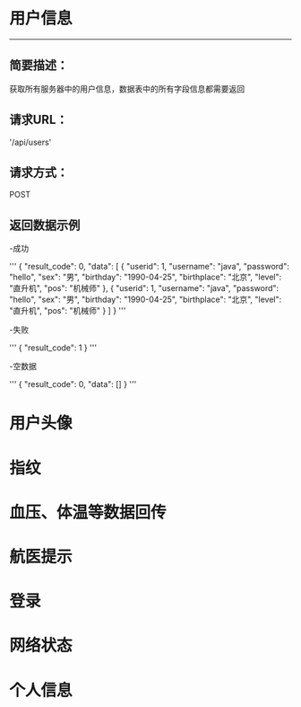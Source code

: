 用户信息
=======

---

简要描述：
--------

获取所有服务器中的用户信息，数据表中的所有字段信息都需要返回

请求URL：
--------

'/api/users'

请求方式：
--------

POST

返回数据示例
-----------

-成功

'''
{
    "result_code": 0,
    "data": [
        {
            "userid": 1,
            "username": "java",
            "password": "hello",
            "sex": "男",
            "birthday": "1990-04-25",
            "birthplace": "北京",
            "level": "直升机",
            "pos": "机械师"
        },
        {
            "userid": 1,
            "username": "java",
            "password": "hello",
            "sex": "男",
            "birthday": "1990-04-25",
            "birthplace": "北京",
            "level": "直升机",
            "pos": "机械师"
        }
    ]
}
'''

-失败

'''
{
    "result_code": 1
}
'''

-空数据

'''
{
    "result_code": 0,
    "data": []
}
'''


用户头像
=======

指纹
===

血压、体温等数据回传
==================

航医提示
=======

登录
===

网络状态
=======

个人信息
=======
